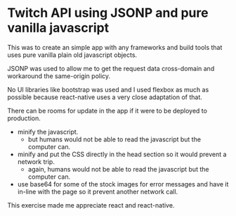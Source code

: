 # Twitch API using JSONP and pure vanilla javascript

This was to create an simple app with any frameworks and build tools that uses pure vanilla plain old javascript objects.

JSONP was used to allow me to get the request data cross-domain and workaround the same-origin policy.

No UI libraries like bootstrap was used and I used flexbox as much as possible because react-native uses a very close adaptation of that.

There can be rooms for update in the app if it were to be deployed to production.

* minify the javascript.  
  * but humans would not be able to read the javascript but the computer can.
* minify and put the CSS directly in the head section so it would prevent a network trip.
  * again, humans would not be able to read the javascript but the computer can.
* use base64 for some of the stock images for error messages and have it in-line with the page so it prevent another network call.

This exercise made me appreciate react and react-native.
